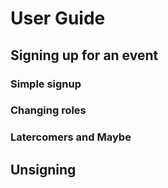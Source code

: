 # User Guide

## Signing up for an event
### Simple signup

### Changing roles

### Latercomers and Maybe

## Unsigning
